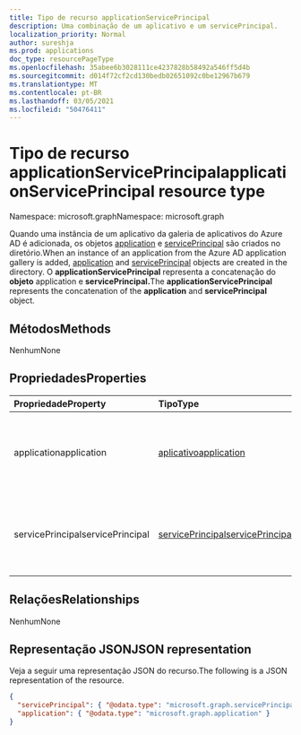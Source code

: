 ```yaml
---
title: Tipo de recurso applicationServicePrincipal
description: Uma combinação de um aplicativo e um servicePrincipal.
localization_priority: Normal
author: sureshja
ms.prod: applications
doc_type: resourcePageType
ms.openlocfilehash: 35abee6b3028111ce4237828b58492a546ff5d4b
ms.sourcegitcommit: d014f72cf2cd130bedb02651092c0be12967b679
ms.translationtype: MT
ms.contentlocale: pt-BR
ms.lasthandoff: 03/05/2021
ms.locfileid: "50476411"
---
```

# <a name="applicationserviceprincipal-resource-type"></a><span data-ttu-id="0a64b-103">Tipo de recurso applicationServicePrincipal</span><span class="sxs-lookup"><span data-stu-id="0a64b-103">applicationServicePrincipal resource type</span></span>

<span data-ttu-id="0a64b-104">Namespace: microsoft.graph</span><span class="sxs-lookup"><span data-stu-id="0a64b-104">Namespace: microsoft.graph</span></span>

<span data-ttu-id="0a64b-105">Quando uma instância de um aplicativo da galeria de aplicativos do Azure AD é adicionada, os objetos [application](../resources/application.md) e [servicePrincipal](../resources/serviceprincipal.md) são criados no diretório.</span><span class="sxs-lookup"><span data-stu-id="0a64b-105">When an instance of an application from the Azure AD application gallery is added, [application](../resources/application.md) and [servicePrincipal](../resources/serviceprincipal.md) objects are created in the directory.</span></span> <span data-ttu-id="0a64b-106">O **applicationServicePrincipal** representa a concatenação do **objeto** application e **servicePrincipal.**</span><span class="sxs-lookup"><span data-stu-id="0a64b-106">The **applicationServicePrincipal** represents the concatenation of the **application** and **servicePrincipal** object.</span></span>

## <a name="methods"></a><span data-ttu-id="0a64b-107">Métodos</span><span class="sxs-lookup"><span data-stu-id="0a64b-107">Methods</span></span>

<span data-ttu-id="0a64b-108">Nenhum</span><span class="sxs-lookup"><span data-stu-id="0a64b-108">None</span></span>

## <a name="properties"></a><span data-ttu-id="0a64b-109">Propriedades</span><span class="sxs-lookup"><span data-stu-id="0a64b-109">Properties</span></span>

| <span data-ttu-id="0a64b-110">Propriedade</span><span class="sxs-lookup"><span data-stu-id="0a64b-110">Property</span></span>         | <span data-ttu-id="0a64b-111">Tipo</span><span class="sxs-lookup"><span data-stu-id="0a64b-111">Type</span></span>                                                 | <span data-ttu-id="0a64b-112">Descrição</span><span class="sxs-lookup"><span data-stu-id="0a64b-112">Description</span></span>                                                     |
| :--------------- | :--------------------------------------------------- | :-------------------------------------------------------------- |
| <span data-ttu-id="0a64b-113">application</span><span class="sxs-lookup"><span data-stu-id="0a64b-113">application</span></span>      | [<span data-ttu-id="0a64b-114">aplicativo</span><span class="sxs-lookup"><span data-stu-id="0a64b-114">application</span></span>](../resources/application.md)           | <span data-ttu-id="0a64b-115">Representa um aplicativo registrado no Azure Active Directory.</span><span class="sxs-lookup"><span data-stu-id="0a64b-115">Represents an application registered in Azure Active Directory.</span></span> |
| <span data-ttu-id="0a64b-116">servicePrincipal</span><span class="sxs-lookup"><span data-stu-id="0a64b-116">servicePrincipal</span></span> | [<span data-ttu-id="0a64b-117">servicePrincipal</span><span class="sxs-lookup"><span data-stu-id="0a64b-117">servicePrincipal</span></span>](../resources/serviceprincipal.md) | <span data-ttu-id="0a64b-118">Representa uma instância de um aplicativo em um diretório.</span><span class="sxs-lookup"><span data-stu-id="0a64b-118">Represents an instance of an application in a directory.</span></span>        |

## <a name="relationships"></a><span data-ttu-id="0a64b-119">Relações</span><span class="sxs-lookup"><span data-stu-id="0a64b-119">Relationships</span></span>

<span data-ttu-id="0a64b-120">Nenhum</span><span class="sxs-lookup"><span data-stu-id="0a64b-120">None</span></span>

## <a name="json-representation"></a><span data-ttu-id="0a64b-121">Representação JSON</span><span class="sxs-lookup"><span data-stu-id="0a64b-121">JSON representation</span></span>

<span data-ttu-id="0a64b-122">Veja a seguir uma representação JSON do recurso.</span><span class="sxs-lookup"><span data-stu-id="0a64b-122">The following is a JSON representation of the resource.</span></span>

<!-- {
  "blockType": "resource",
  "optionalProperties": [

  ],
  "@odata.type": "microsoft.graph.applicationServicePrincipal",
  "keyProperty": "id"
}-->

```json
{
  "servicePrincipal": { "@odata.type": "microsoft.graph.servicePrincipal" },
  "application": { "@odata.type": "microsoft.graph.application" }
}
```

<!-- uuid: 16cd6b66-4b1a-43a1-adaf-3a886856ed98
2019-02-04 14:57:30 UTC -->
<!-- {
  "type": "#page.annotation",
  "description": "applicationServicePrincipal resource",
  "keywords": "",
  "section": "documentation",
  "tocPath": ""
}-->
